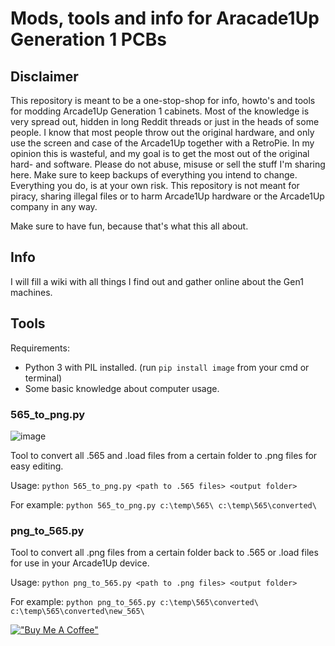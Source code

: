 # Mods, tools and info for Aracade1Up Generation 1 PCBs

## Disclaimer
This repository is meant to be a one-stop-shop for info, howto's and tools for modding Arcade1Up Generation 1 cabinets. Most of the knowledge is very spread out, hidden in long Reddit threads or just in the heads of some people.  I know that most people throw out the original hardware, and only use the screen and case of the Arcade1Up together with a RetroPie. In my opinion this is wasteful, and my goal is to get the most out of the original hard- and software. Please do not abuse, misuse or sell the stuff I'm sharing here. Make sure to keep backups of everything you intend to change. Everything you do, is at your own risk. This repository is not meant for piracy, sharing illegal files or to harm Arcade1Up hardware or the Arcade1Up company in any way.

Make sure to have fun, because that's what this all about.

## Info
I will fill a wiki with all things I find out and gather online about the Gen1 machines. 



## Tools

Requirements:
- Python 3 with PIL installed. (run ```pip install image``` from your cmd or terminal)
- Some basic knowledge about computer usage.

### 565_to_png.py
![image](https://user-images.githubusercontent.com/8352494/170453744-176c0a92-fb42-45cb-bdae-8f6735fa2515.png)

Tool to convert all .565 and .load files from a certain folder to .png files for easy editing.

Usage: ```python 565_to_png.py <path to .565 files> <output folder>```

For example:
```python 565_to_png.py c:\temp\565\ c:\temp\565\converted\```

### png_to_565.py
Tool to convert all .png files from a certain folder back to .565 or .load files for use in your Arcade1Up device.

Usage: ```python png_to_565.py <path to .png files> <output folder>```

For example:
```python png_to_565.py c:\temp\565\converted\ c:\temp\565\converted\new_565\```





[!["Buy Me A Coffee"](https://www.buymeacoffee.com/assets/img/custom_images/orange_img.png)](https://www.buymeacoffee.com/jille)
